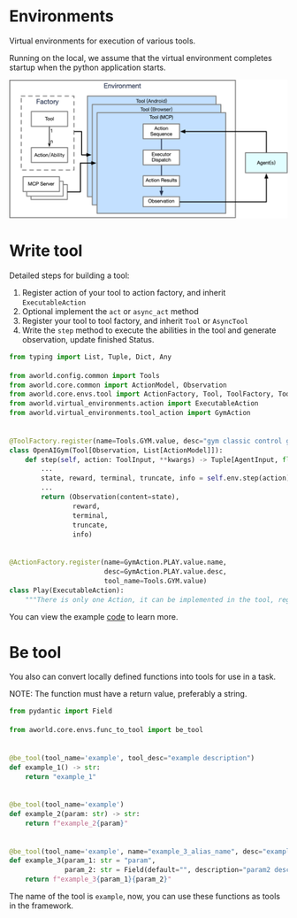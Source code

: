# Environments

Virtual environments for execution of various tools.

Running on the local, we assume that the virtual environment completes startup when the python application starts.

![Environment Architecture](../../readme_assets/framework_environment.png)


# Write tool

Detailed steps for building a tool:
1. Register action of your tool to action factory, and inherit `ExecutableAction`
2. Optional implement the `act` or `async_act` method 
3. Register your tool to tool factory, and inherit `Tool` or `AsyncTool`
4. Write the `step` method to execute the abilities in the tool and generate observation, update finished Status.

```python
from typing import List, Tuple, Dict, Any

from aworld.config.common import Tools
from aworld.core.common import ActionModel, Observation
from aworld.core.envs.tool import ActionFactory, Tool, ToolFactory, ToolInput, AgentInput
from aworld.virtual_environments.action import ExecutableAction
from aworld.virtual_environments.tool_action import GymAction


@ToolFactory.register(name=Tools.GYM.value, desc="gym classic control game", supported_action=GymAction)
class OpenAIGym(Tool[Observation, List[ActionModel]]):
    def step(self, action: ToolInput, **kwargs) -> Tuple[AgentInput, float, bool, bool, Dict[str, Any]]:
        ...
        state, reward, terminal, truncate, info = self.env.step(action)
        ...
        return (Observation(content=state),
                reward,
                terminal,
                truncate,
                info)


@ActionFactory.register(name=GymAction.PLAY.value.name,
                        desc=GymAction.PLAY.value.desc,
                        tool_name=Tools.GYM.value)
class Play(ExecutableAction):
    """There is only one Action, it can be implemented in the tool, registration is required here."""
```
You can view the example [code](gym_tool/openai_gym.py) to learn more.

# Be tool
You also can convert locally defined functions into tools for use in a task.

NOTE: The function must have a return value, preferably a string.

```python
from pydantic import Field

from aworld.core.envs.func_to_tool import be_tool


@be_tool(tool_name='example', tool_desc="example description")
def example_1() -> str:
    return "example_1"


@be_tool(tool_name='example')
def example_2(param: str) -> str:
    return f"example_2{param}"


@be_tool(tool_name='example', name="example_3_alias_name", desc="example_3 description")
def example_3(param_1: str = "param",
              param_2: str = Field(default="", description="param2 description")) -> str:
    return f"example_3{param_1}{param_2}"
```

The name of the tool is `example`, now, you can use these functions as tools in the framework. 

